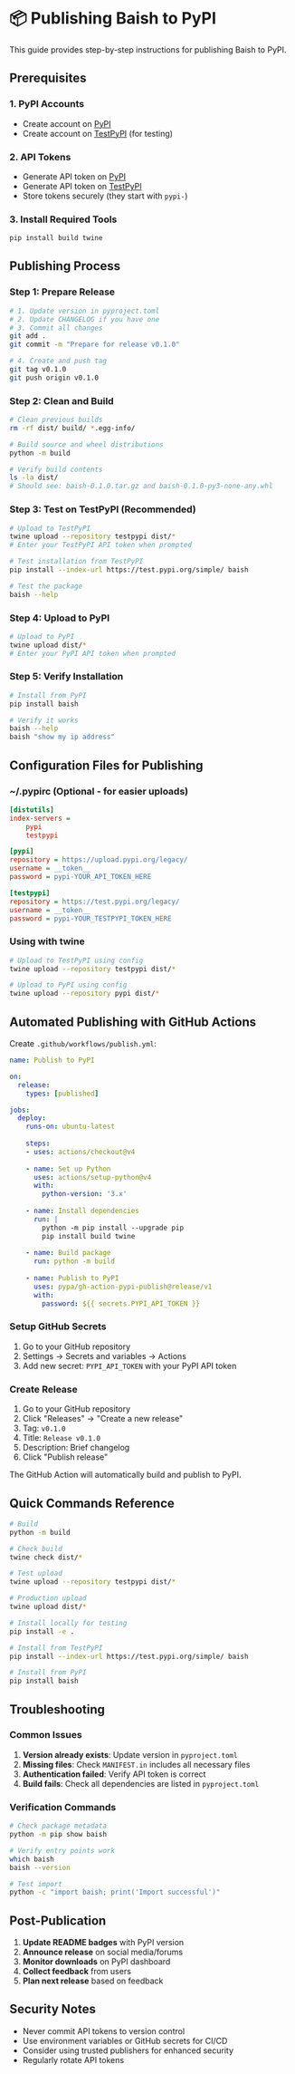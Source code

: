 # 📦 Publishing Baish to PyPI

This guide provides step-by-step instructions for publishing Baish to PyPI.

## Prerequisites

### 1. PyPI Accounts
- Create account on [PyPI](https://pypi.org/account/register/)
- Create account on [TestPyPI](https://test.pypi.org/account/register/) (for testing)

### 2. API Tokens
- Generate API token on [PyPI](https://pypi.org/manage/account/token/)
- Generate API token on [TestPyPI](https://test.pypi.org/manage/account/token/)
- Store tokens securely (they start with `pypi-`)

### 3. Install Required Tools
```bash
pip install build twine
```

## Publishing Process

### Step 1: Prepare Release

```bash
# 1. Update version in pyproject.toml
# 2. Update CHANGELOG if you have one
# 3. Commit all changes
git add .
git commit -m "Prepare for release v0.1.0"

# 4. Create and push tag
git tag v0.1.0
git push origin v0.1.0
```

### Step 2: Clean and Build

```bash
# Clean previous builds
rm -rf dist/ build/ *.egg-info/

# Build source and wheel distributions
python -m build

# Verify build contents
ls -la dist/
# Should see: baish-0.1.0.tar.gz and baish-0.1.0-py3-none-any.whl
```

### Step 3: Test on TestPyPI (Recommended)

```bash
# Upload to TestPyPI
twine upload --repository testpypi dist/*
# Enter your TestPyPI API token when prompted

# Test installation from TestPyPI
pip install --index-url https://test.pypi.org/simple/ baish

# Test the package
baish --help
```

### Step 4: Upload to PyPI

```bash
# Upload to PyPI
twine upload dist/*
# Enter your PyPI API token when prompted
```

### Step 5: Verify Installation

```bash
# Install from PyPI
pip install baish

# Verify it works
baish --help
baish "show my ip address"
```

## Configuration Files for Publishing

### ~/.pypirc (Optional - for easier uploads)

```ini
[distutils]
index-servers =
    pypi
    testpypi

[pypi]
repository = https://upload.pypi.org/legacy/
username = __token__
password = pypi-YOUR_API_TOKEN_HERE

[testpypi]
repository = https://test.pypi.org/legacy/
username = __token__
password = pypi-YOUR_TESTPYPI_TOKEN_HERE
```

### Using with twine

```bash
# Upload to TestPyPI using config
twine upload --repository testpypi dist/*

# Upload to PyPI using config
twine upload --repository pypi dist/*
```

## Automated Publishing with GitHub Actions

Create `.github/workflows/publish.yml`:

```yaml
name: Publish to PyPI

on:
  release:
    types: [published]

jobs:
  deploy:
    runs-on: ubuntu-latest
    
    steps:
    - uses: actions/checkout@v4
    
    - name: Set up Python
      uses: actions/setup-python@v4
      with:
        python-version: '3.x'
    
    - name: Install dependencies
      run: |
        python -m pip install --upgrade pip
        pip install build twine
    
    - name: Build package
      run: python -m build
    
    - name: Publish to PyPI
      uses: pypa/gh-action-pypi-publish@release/v1
      with:
        password: ${{ secrets.PYPI_API_TOKEN }}
```

### Setup GitHub Secrets

1. Go to your GitHub repository
2. Settings → Secrets and variables → Actions
3. Add new secret: `PYPI_API_TOKEN` with your PyPI API token

### Create Release

1. Go to your GitHub repository
2. Click "Releases" → "Create a new release"
3. Tag: `v0.1.0`
4. Title: `Release v0.1.0`
5. Description: Brief changelog
6. Click "Publish release"

The GitHub Action will automatically build and publish to PyPI.

## Quick Commands Reference

```bash
# Build
python -m build

# Check build
twine check dist/*

# Test upload
twine upload --repository testpypi dist/*

# Production upload
twine upload dist/*

# Install locally for testing
pip install -e .

# Install from TestPyPI
pip install --index-url https://test.pypi.org/simple/ baish

# Install from PyPI
pip install baish
```

## Troubleshooting

### Common Issues

1. **Version already exists**: Update version in `pyproject.toml`
2. **Missing files**: Check `MANIFEST.in` includes all necessary files
3. **Authentication failed**: Verify API token is correct
4. **Build fails**: Check all dependencies are listed in `pyproject.toml`

### Verification Commands

```bash
# Check package metadata
python -m pip show baish

# Verify entry points work
which baish
baish --version

# Test import
python -c "import baish; print('Import successful')"
```

## Post-Publication

1. **Update README badges** with PyPI version
2. **Announce release** on social media/forums
3. **Monitor downloads** on PyPI dashboard
4. **Collect feedback** from users
5. **Plan next release** based on feedback

## Security Notes

- Never commit API tokens to version control
- Use environment variables or GitHub secrets for CI/CD
- Consider using trusted publishers for enhanced security
- Regularly rotate API tokens